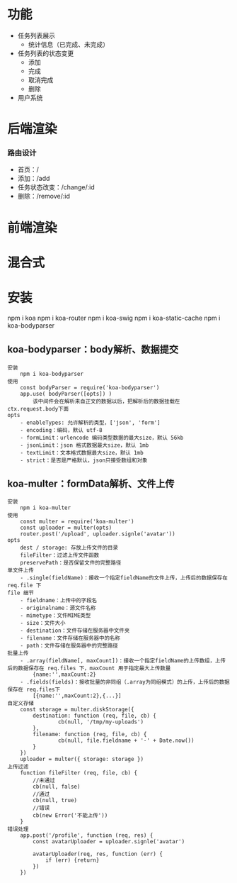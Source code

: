 # 功能

- 任务列表展示
    - 统计信息（已完成、未完成）
- 任务列表的状态变更
    - 添加
    - 完成
    - 取消完成
    - 删除
- 用户系统

# 后端渲染

### 路由设计

- 首页：/
- 添加：/add
- 任务状态改变：/change/:id
- 删除：/remove/:id


# 前端渲染
# 混合式

# 安装
npm i koa
npm i koa-router
npm i koa-swig
npm i koa-static-cache
npm i koa-bodyparser

## koa-bodyparser：body解析、数据提交
	安装
		npm i koa-bodyparser
	使用
		const bodyParser = require('koa-bodyparser')
		app.use( bodyParser([opts]) )
			该中间件会在解析来自正文的数据以后，把解析后的数据挂载在ctx.request.body下面
    opts
		- enableTypes: 允许解析的类型，['json', 'form']
		- encoding：编码，默认 utf-8
		- formLimit：urlencode 编码类型数据的最大size，默认 56kb
		- jsonLimit：json 格式数据最大size，默认 1mb
		- textLimit：文本格式数据最大size，默认 1mb
		- strict：是否是严格默认，json只接受数组和对象
## koa-multer：formData解析、文件上传
	安装
		npm i koa-multer
	使用
		const multer = require('koa-multer')
		const uploader = multer(opts)
		router.post('/upload', uploader.signle('avatar'))
    opts
		dest / storage: 存放上传文件的目录
		fileFilter：过滤上传文件函数
		preservePath：是否保留文件的完整路径
    单文件上传
		- .single(fieldName)：接收一个指定fieldName的文件上传，上传后的数据保存在 req.file 下
    file 细节
		- fieldname：上传中的字段名
		- originalname：源文件名称
		- mimetype：文件MIME类型
		- size：文件大小
		- destination：文件存储在服务器中文件夹
		- filename：文件存储在服务器中的名称
		- path：文件存储在服务器中的完整路径
    批量上传
		- .array(fieldName[, maxCount])：接收一个指定fieldName的上传数组，上传后的数据保存在 req.files 下，maxCount 用于指定最大上传数量
			{name:'',maxCount:2}
		- .fields(fields)：接收批量的非同组（.array为同组模式）的上传，上传后的数据保存在 req.files下
			[{name:'',maxCount:2},{...}]
    自定义存储
		const storage = multer.diskStorage({
  			destination: function (req, file, cb) {
    				cb(null, '/tmp/my-uploads')
  			},
  			filename: function (req, file, cb) {
    				cb(null, file.fieldname + '-' + Date.now())
  			}
		})
		uploader = multer({ storage: storage })
    上传过滤
		function fileFilter (req, file, cb) {
            //未通过
            cb(null, false)
            //通过
            cb(null, true)
            //错误
            cb(new Error('不能上传'))
        }
    错误处理
		app.post('/profile', function (req, res) {
			const avatarUploader = uploader.signle('avatar')

			avatarUploader(req, res, function (err) {
                if (err) {return}
            })
        })

            
